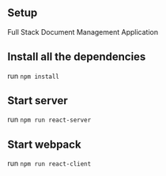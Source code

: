 Setup
-----

Full Stack Document Management Application

Install all the dependencies
-----
run ```npm install```

Start server
------------
run ```npm run react-server```

Start webpack
------------
run ```npm run react-client```




